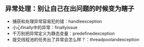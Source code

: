 ## 异常处理：别让自己在出问题的时候变为瞎子
- 捕获和处理异常容易犯的错：handleexception
- 小心finally中的异常：finallyissue
- 千万别把异常定义为静态变量：predefinedexception
- 提交线程池的任务出了异常会怎么样？：threadpoolandexception
